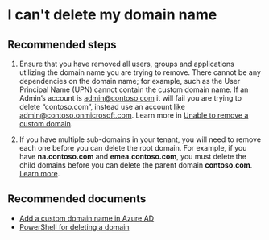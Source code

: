 <properties
    pageTitle="I can't delete my domain name"
    description="Azure Active Directory domains troublehooter"
    service="microsoft.aad"
    resource="Microsoft_AAD_IAM"
    authors="curtand"
	ms.author="curtand"
    displayOrder="4295"
    selfHelpType="resource"
    supportTopicIds=""
    resourceTags="directory_domain,domain_directory"
    productPesIds=""
    cloudEnvironments="public, Fairfax, Mooncake"
    	articleId="f77b8ca9-1dd7-42ea-a912-408ad2b6ea7b"
	ownershipId="AzureIdentity_User"
/>

# I can't delete my domain name

## **Recommended steps**

1. Ensure that you have removed all users, groups and applications utilizing the domain name you are trying to remove. There cannot be any dependencies on the domain name; for example, such as the User Principal Name (UPN) cannot contain the custom domain name. If an Admin’s account is admin@contoso.com it will fail you are trying to delete “contoso.com”, instead use an account like admin@contoso.onmicrosoft.com. Learn more in [Unable to remove a custom domain](https://support.microsoft.com/help/2787210/-unable-to-remove-this-domain-error-when-you-try-to-remove-a-domain-from-office-365). 

2. If you have multiple sub-domains in your tenant, you will need to remove each one before you can delete the root domain. For example, if you have **na.contoso.com** and **emea.contoso.com**, you must delete the child domains before you can delete the parent domain **contoso.com**. [Learn more](https://support.microsoft.com/help/2787792/-domain-has-associated-subdomains-or-you-cannot-remove-a-domain-that-has-subdomains-error-when-you-try-to-remove-a-domain-from-office-365).

## **Recommended documents**

* [Add a custom domain name in Azure AD](https://docs.microsoft.com/azure/active-directory/active-directory-add-domain)
* [PowerShell for deleting a domain](https://docs.microsoft.com/powershell/msonline/v1/remove-msoldomain)
